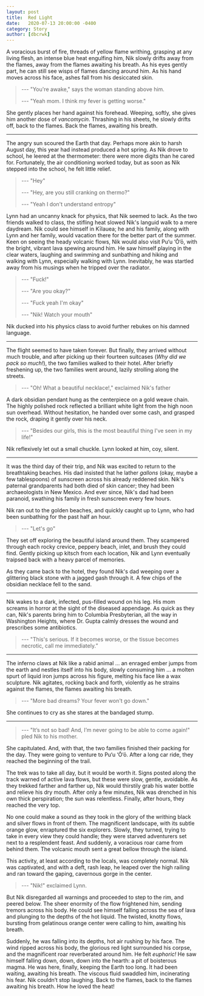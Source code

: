 ```yaml
---
layout: post
title:  Red Light
date:   2020-07-13 20:00:00 -0400
category: Story
author: [dbcrwk]
---
```


A voracious burst of fire, threads of yellow flame writhing, grasping at any living flesh, an intense blue heat engulfing him, Nik slowly drifts away from the flames, away from the flames awaiting his breath. As his eyes gently part, he can still see wisps of flames dancing around him. As his hand moves across his face, ashes fall from his desiccated skin.

> --- "You're awake," says the woman standing above him.
>
> --- "Yeah mom. I think my fever is getting worse."

She gently places her hand against his forehead.
Weeping, softly, she gives him another dose of _vancomycin_.
Thrashing in his sheets, he slowly drifts off, back to the flames.
Back the flames, awaiting his breath.

---

The angry sun scoured the Earth that day.
Perhaps more akin to harsh August day, this year had instead produced a hot spring.
As Nik drove to school, he leered at the thermometer: there were more digits than he cared for.
Fortunately, the air conditioning worked today, but as soon as Nik stepped into the school, he felt little relief.

> --- "Hey"
>
> --- "Hey, are you still cranking on thermo?"
>
> --- "Yeah I don't understand entropy"

Lynn had an uncanny knack for physics, that Nik seemed to lack.
As the two friends walked to class, the stifling heat slowed Nik's languid walk to a mere daydream.
Nik could see himself in Kīlauea; he and his family, along with Lynn and her family, would vacation there for the better part of the summer.
Keen on seeing the heady volcanic flows, Nik would also visit Pu‘u ‘Ō‘ō, with the bright, vibrant lava spewing around him.
He saw himself playing in the clear waters, laughing and swimming and sunbathing and hiking and walking with Lynn, especially walking with Lynn.
Inevitably, he was startled away from his musings when he tripped over the radiator.

> --- "Fuck!"
>
> --- "Are you okay?"
>
> --- "Fuck yeah I'm okay"
>
> --- "Nik! Watch your mouth"

Nik ducked into his physics class to avoid further rebukes on his damned language.

---

The flight seemed to have taken forever.
But finally, they arrived without much trouble, and after picking up their fourteen suitcases (_Why did we pack so much!_), the two families walked to their hotel.
After briefly freshening up, the two families went around, lazily strolling along the streets.

> --- "Oh! What a beautiful necklace!," exclaimed Nik's father

A dark obsidian pendant hung as the centerpiece on a gold weave chain.
The highly polished rock reflected a brilliant white light from the high noon sun overhead.
Without hesitation, he handed over some cash, and grasped the rock, draping it gently over his neck.

> --- "Besides our girls, this is the most beautiful thing I've seen in my life!"

Nik reflexively let out a small chuckle.
Lynn looked at him, coy, silent.

---

It was the third day of their trip, and Nik was excited to return to the breathtaking beaches.
His dad insisted that he lather _gallons_ (okay, maybe a few tablespoons) of sunscreen across his already reddened skin.
Nik's paternal grandparents had both died of skin cancer; they had been archaeologists in New Mexico.
And ever since, Nik's dad had been paranoid, swathing his family in fresh sunscreen every few hours.

Nik ran out to the golden beaches, and quickly caught up to Lynn, who had been sunbathing for the past half an hour.

> --- "Let's go"

They set off exploring the beautiful island around them.
They scampered through each rocky crevice, peppery beach, inlet, and brush they could find.
Gently picking up kitsch from each location, Nik and Lynn eventually traipsed back with a heavy parcel of memories.

As they came back to the hotel, they found Nik's dad weeping over a glittering black stone with a jagged gash through it.
A few chips of the obsidian necklace fell to the sand.

---

Nik wakes to a dark, infected, pus-filled wound on his leg.
His mom screams in horror at the sight of the diseased appendage. As quick as they can, Nik's parents bring him to Columbia Presbyterian, all the way in Washington Heights, where Dr. Gupta calmly dresses the wound and prescribes some antibiotics.

> --- "This's serious. If it becomes worse, or the tissue becomes necrotic, call me immediately.”

---

The inferno claws at Nik like a rabid animal ... an enraged ember jumps from the earth and nestles itself into his body, slowly consuming him ... a molten spurt of liquid iron jumps across his figure, melting his face like a wax sculpture.
Nik agitates, rocking back and forth, violently as he strains against the flames, the flames awaiting his breath.

> --- "More bad dreams? Your fever won't go down."

She continues to cry as she stares at the bandaged stump.

---

> --- "It’s not so bad! And, I’m never going to be able to come again!" pled Nik to his mother.

She capitulated.
And, with that, the two families finished their packing for the day.
They were going to venture to Pu‘u ‘Ō‘ō.
After a long car ride, they reached the beginning of the trail.

The trek was to take all day, but it would be worth it.
Signs posted along the track warned of active lava flows, but these were slow, gentle, avoidable.
As they trekked farther and farther up, Nik would thirstily grab his water bottle and relieve his dry mouth.
After only a few minutes, Nik was drenched in his own thick perspiration; the sun was relentless.
Finally, after hours, they reached the very top.

No one could make a sound as they took in the glory of the writhing black and silver flows in front of them.
The magnificent landscape, with its subtle orange glow, enraptured the six explorers.
Slowly, they turned, trying to take in every view they could handle; they were starved adventurers set next to a resplendent feast.
And suddenly, a voracious roar came from behind them.
The volcanic mouth sent a great bellow through the island.

This activity, at least according to the locals, was completely normal.
Nik was captivated, and with a deft, rash leap, he leaped over the high railing and ran toward the gaping, cavernous gorge in the center.

> --- "Nik!" exclaimed Lynn.

But Nik disregarded all warnings and proceeded to step to the rim, and peered below.
The sheer enormity of the flow frightened him, sending tremors across his body.
He could see himself falling across the sea of lava and plunging to the depths of the hot liquid.
The twisted, knotty flows, bursting from gelatinous orange center were calling to him, awaiting his breath.

Suddenly, he was falling into its depths, hot air rushing by his face.
The wind ripped across his body, the glorious red light surrounded his corpse, and the magnificent roar reverberated around him.
He felt _euphoric!_
He saw himself falling down, down, down into the hearth: a pit of boisterous magma.
He was here, finally, keeping the Earth too long.
It had been waiting, awaiting his breath.
The viscous fluid swaddled him, incinerating his fear.
Nik couldn’t stop laughing.
Back to the flames, back to the flames awaiting his breath.
How he loved the heat!




